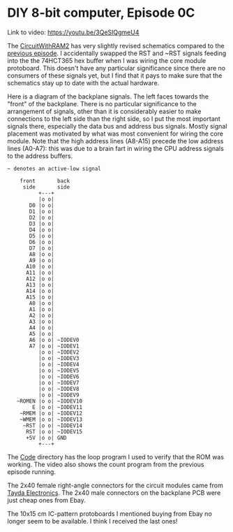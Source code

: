 # DIY 8-bit computer, Episode 0C

Link to video: <https://youtu.be/3QeSIQgmeU4>

The [CircuitWithRAM2](CircuitWithRAM2) has very slightly revised
schematics compared to the [previous episode](../Episode0b).
I accidentally swapped the RST and ~RST signals feeding into the the
74HCT365 hex buffer when I was wiring the core module protoboard.
This doesn't have any particular significance since there are no
consumers of these signals yet, but I find that it pays to make sure
that the schematics stay up to date with the actual hardware.

Here is a diagram of the backplane signals.  The left faces towards the
"front" of the backplane.  There is no particular significance to the
arrangement of signals, other than it is considerably easier to make
connections to the left side than the right side, so I put the most
important signals there, especially the data bus and address bus signals.
Mostly signal placement was motivated by what was most convenient for
wiring the core module.  Note that the high address lines (A8-A15)
precede the low address lines (A0-A7): this was due to a brain fart
in wiring the CPU address signals to the address buffers.

```
~ denotes an active-low signal

    front       back
     side       side
          +---+
          |o o|
       D0 |o o|
       D1 |o o|
       D2 |o o|
       D3 |o o|
       D4 |o o|
       D5 |o o|
       D6 |o o|
       D7 |o o|
       A8 |o o|
       A9 |o o|
      A10 |o o|
      A11 |o o|
      A12 |o o|
      A13 |o o|
      A14 |o o|
      A15 |o o|
       A0 |o o|
       A1 |o o|
       A2 |o o|
       A3 |o o|
       A4 |o o|
       A5 |o o|
       A6 |o o| ~IODEV0
       A7 |o o| ~IODEV1
          |o o| ~IODEV2
          |o o| ~IODEV3
          |o o| ~IODEV4
          |o o| ~IODEV5
          |o o| ~IODEV6
          |o o| ~IODEV7
          |o o| ~IODEV8
          |o o| ~IODEV9
   ~ROMEN |o o| ~IODEV10
        E |o o| ~IODEV11
    ~RMEM |o o| ~IODEV12
    ~WMEM |o o| ~IODEV13
     ~RST |o o| ~IODEV14
      RST |o o| ~IODEV15
      +5V |o o| GND
          +---+
```

The [Code](Code) directory has the loop program I used to verify that the
ROM was working.  The video also shows the count program from the previous
episode running.

The 2x40 female right-angle connectors for the circuit modules came from
[Tayda Electronics](https://www.taydaelectronics.com/).  The 2x40 male
connectors on the backplane PCB were just cheap ones from Ebay.

The 10x15 cm IC-pattern protoboards I mentioned buying from Ebay no longer
seem to be available.  I think I received the last ones!
